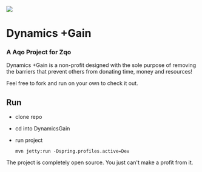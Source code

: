 ﻿![](http://www.dynamicsgain.org/z/assets/media/icon.png) 

# Dynamics +Gain

### A Aqo Project for Zqo

Dynamics +Gain is a non-profit designed with the sole purpose of removing the barriers that prevent others from donating time, money and resources!

Feel free to fork and run on your own to check it
out.

## Run
* clone repo
* cd into DynamicsGain
* run project
    
    `mvn jetty:run -Dspring.profiles.active=Dev`
    
The project is completely open source. 
You just can't make a profit from it.

